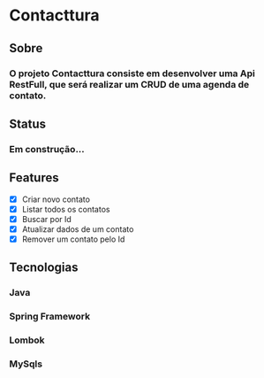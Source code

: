 # Contacttura

## Sobre

### O projeto Contacttura consiste em desenvolver uma Api RestFull, que será realizar um CRUD de uma agenda de contato.

## Status

### Em construção...

## Features

- [x] Criar novo contato
- [x] Listar todos os contatos
- [x] Buscar por Id
- [x] Atualizar dados de um contato
- [x] Remover um contato pelo Id

## Tecnologias

### Java
### Spring Framework
### Lombok
### MySqls